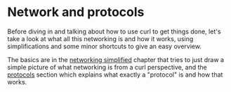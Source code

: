 # Network and protocols

Before diving in and talking about how to use curl to get things done, let's
take a look at what all this networking is and how it works, using
simplifications and some minor shortcuts to give an easy overview.

The basics are in the [networking simplified](protocols/network.md) chapter
that tries to just draw a simple picture of what networking is from a curl
perspective, and the [protocols](protocols/protocols.md) section which
explains what exactly a "protocol" is and how that works.
